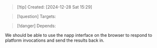 
>[!tip] Created: [2024-12-28 Sat 15:29]

>[!question] Targets: 

>[!danger] Depends: 

We should be able to use the napp interface on the browser to respond to platform invocations and send the results back in.